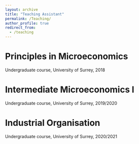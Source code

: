 ```yaml
---
layout: archive
title: "Teaching Assistant"
permalink: /Teaching/
author_profile: true
redirect_from:
  - /teaching
---
```

# Principles in Microeconomics <br>
Undergraduate course, University of Surrey, 2018

# Intermediate Microeconomics I <br>
Undergraduate course, University of Surrey, 2019/2020

# Industrial Organisation <br>
Undergraduate course, University of Surrey, 2020/2021
